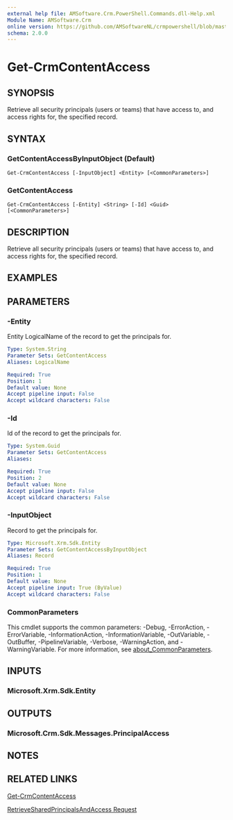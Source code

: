 ```yaml
---
external help file: AMSoftware.Crm.PowerShell.Commands.dll-Help.xml
Module Name: AMSoftware.Crm
online version: https://github.com/AMSoftwareNL/crmpowershell/blob/master/docs/Get-CrmContentAccess.md
schema: 2.0.0
---
```


# Get-CrmContentAccess

## SYNOPSIS
Retrieve all security principals (users or teams) that have access to, and access rights for, the specified record.

## SYNTAX

### GetContentAccessByInputObject (Default)
```
Get-CrmContentAccess [-InputObject] <Entity> [<CommonParameters>]
```

### GetContentAccess
```
Get-CrmContentAccess [-Entity] <String> [-Id] <Guid> [<CommonParameters>]
```

## DESCRIPTION
Retrieve all security principals (users or teams) that have access to, and access rights for, the specified record.

## EXAMPLES

## PARAMETERS

### -Entity
Entity LogicalName of the record to get the principals for.

```yaml
Type: System.String
Parameter Sets: GetContentAccess
Aliases: LogicalName

Required: True
Position: 1
Default value: None
Accept pipeline input: False
Accept wildcard characters: False
```

### -Id
Id of the record to get the principals for.

```yaml
Type: System.Guid
Parameter Sets: GetContentAccess
Aliases:

Required: True
Position: 2
Default value: None
Accept pipeline input: False
Accept wildcard characters: False
```

### -InputObject
Record to get the principals for.

```yaml
Type: Microsoft.Xrm.Sdk.Entity
Parameter Sets: GetContentAccessByInputObject
Aliases: Record

Required: True
Position: 1
Default value: None
Accept pipeline input: True (ByValue)
Accept wildcard characters: False
```

### CommonParameters
This cmdlet supports the common parameters: -Debug, -ErrorAction, -ErrorVariable, -InformationAction, -InformationVariable, -OutVariable, -OutBuffer, -PipelineVariable, -Verbose, -WarningAction, and -WarningVariable. For more information, see [about_CommonParameters](http://go.microsoft.com/fwlink/?LinkID=113216).

## INPUTS

### Microsoft.Xrm.Sdk.Entity

## OUTPUTS

### Microsoft.Crm.Sdk.Messages.PrincipalAccess

## NOTES

## RELATED LINKS

[Get-CrmContentAccess](Get-CrmContentAccess.md)

[RetrieveSharedPrincipalsAndAccess Request](https://docs.microsoft.com/en-us/dotnet/api/microsoft.crm.sdk.messages.retrievesharedprincipalsandaccessrequest)
